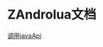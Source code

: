 # ZAndrolua文档 #
[调用javaApi](https://github.com/MGLSIDE/ZAndrolua/blob/master/AppDoc/javaapicall.md)   

